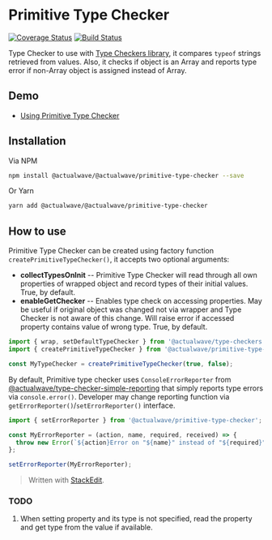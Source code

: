 # Primitive Type Checker
[![Coverage Status](https://coveralls.io/repos/github/burdiuz/js-primitive-type-checker/badge.svg?branch=master)](https://coveralls.io/github/burdiuz/js-primitive-type-checker?branch=master)
[![Build Status](https://travis-ci.org/burdiuz/js-primitive-type-checker.svg?branch=master)](https://travis-ci.org/burdiuz/js-primitive-type-checker)  

Type Checker to use with [Type Checkers library](https://github.com/burdiuz/js-type-checkers), it compares `typeof` strings retrieved from values. Also, it checks if object is an Array and reports type error if non-Array object is assigned instead of Array.


## Demo
 * [Using Primitive Type Checker](https://jsfiddle.net/actualwave/25oq0npy/)


<a name="installation"></a>
## Installation

Via NPM
```bash
npm install @actualwave/@actualwave/primitive-type-checker --save
```
Or Yarn
```bash
yarn add @actualwave/@actualwave/primitive-type-checker
```


## How to use

Primitive Type Checker can be created using factory function `createPrimitiveTypeChecker()`, it accepts two optional arguments:
 * **collectTypesOnInit**  -- Primitive Type Checker will read through all own properties of wrapped object and record types of their initial values. True, by default.
 * **enableGetChecker** -- Enables type check on accessing properties. May be useful if original object was changed not via wrapper and Type Checker is not aware of this change. Will raise error if accessed property contains value of wrong type. True, by default.

```javascript
import { wrap, setDefaultTypeChecker } from '@actualwave/type-checkers';
import { createPrimitiveTypeChecker } from '@actualwave/primitive-type-checker';

const MyTypeChecker = createPrimitiveTypeChecker(true, false);
```
  
By default, Primitive type checker uses `ConsoleErrorReporter`  from  [@actualwave/type-checker-simple-reporting](https://github.com/burdiuz/js-type-checker-simple-reporting) that simply reports type errors via `console.error()`. Developer may change reporting function via `getErrorReporter()`/`setErrorReporter()` interface.
```javascript
import { setErrorReporter } from '@actualwave/primitive-type-checker';

const MyErrorReporter = (action, name, required, received) => {
  throw new Error(`${action}Error on "${name}" instead of "${required}" received "${received}"`);
};

setErrorReporter(MyErrorReporter);
```

> Written with [StackEdit](https://stackedit.io/).

### TODO
1. When setting property and its type is not specified, read the property and get type from the value if available.
